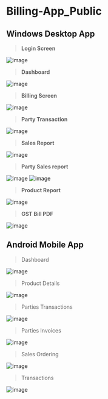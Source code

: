 # Billing-App_Public

## Windows Desktop App

> **Login Screen**

![image](https://user-images.githubusercontent.com/55450843/161368241-595ba6ad-2a9a-4564-a151-d39031f75319.png)

>**Dashboard**

![image](https://user-images.githubusercontent.com/55450843/161368243-f0784431-a59a-4cd4-9f2b-a19e9aa55046.png)

>**Billing Screen**


![image](https://user-images.githubusercontent.com/55450843/161369424-fe2ec897-7e7d-4e7e-a71c-ba7a989791cc.png)

>**Party Transaction**

![image](https://user-images.githubusercontent.com/55450843/161368255-3f32fd17-f0ee-4097-946b-9427977ec84b.png)

>**Sales Report**

![image](https://user-images.githubusercontent.com/55450843/161368269-e93b0982-5272-4985-ab09-b6cd046b062b.png)

>**Party Sales report**

![image](https://user-images.githubusercontent.com/55450843/161368286-0d123ea3-ac5e-4b58-af3b-49a31a38d224.png)
![image](https://user-images.githubusercontent.com/55450843/161368284-ef5e7962-7f10-4c07-b1ce-38c708cf821f.png)

>**Product Report**

![image](https://user-images.githubusercontent.com/55450843/161368296-bd1a03ef-db74-4483-9ad0-2130745760cd.png)

> **GST Bill PDF**

![image](https://user-images.githubusercontent.com/55450843/161369508-677e618d-067b-4b25-bbda-410b2e8ab69a.png)

## Android Mobile App

> Dashboard

![image](https://user-images.githubusercontent.com/55450843/161370709-22273445-bf86-418f-bceb-f22a3abd88fd.png)

> Product Details

![image](https://user-images.githubusercontent.com/55450843/161370752-6d1ea343-1ddb-41a4-a850-e16de5818da6.png)


> Parties Transactions

![image](https://user-images.githubusercontent.com/55450843/161370806-a3925311-2f29-4337-9684-4d8c30ebae04.png)

> Parties Invoices

![image](https://user-images.githubusercontent.com/55450843/161370817-6013e228-e283-4ba5-bc8e-a45332889731.png)

> Sales Ordering

![image](https://user-images.githubusercontent.com/55450843/161370839-c7e0400f-f425-4507-aa3c-a7200cd33726.png)

> Transactions

![image](https://user-images.githubusercontent.com/55450843/161370847-726824f5-2de7-403f-98ee-d664cd621df8.png)
